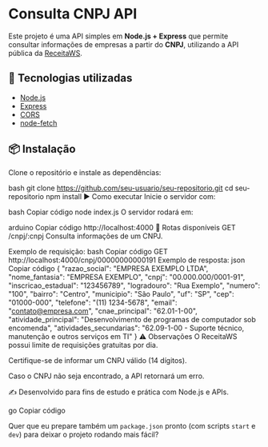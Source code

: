 # Consulta CNPJ API

Este projeto é uma API simples em **Node.js + Express** que permite consultar informações de empresas a partir do **CNPJ**, utilizando a API pública da [ReceitaWS](https://www.receitaws.com.br/).

## 🚀 Tecnologias utilizadas
- [Node.js](https://nodejs.org/)
- [Express](https://expressjs.com/)
- [CORS](https://www.npmjs.com/package/cors)
- [node-fetch](https://www.npmjs.com/package/node-fetch)

## 📦 Instalação

Clone o repositório e instale as dependências:

bash
git clone https://github.com/seu-usuario/seu-repositorio.git
cd seu-repositorio
npm install
▶️ Como executar
Inicie o servidor com:

bash
Copiar código
node index.js
O servidor rodará em:

arduino
Copiar código
http://localhost:4000
🔎 Rotas disponíveis
GET /cnpj/:cnpj
Consulta informações de um CNPJ.

Exemplo de requisição:
bash
Copiar código
GET http://localhost:4000/cnpj/00000000000191
Exemplo de resposta:
json
Copiar código
{
  "razao_social": "EMPRESA EXEMPLO LTDA",
  "nome_fantasia": "EMPRESA EXEMPLO",
  "cnpj": "00.000.000/0001-91",
  "inscricao_estadual": "123456789",
  "logradouro": "Rua Exemplo",
  "numero": "100",
  "bairro": "Centro",
  "municipio": "São Paulo",
  "uf": "SP",
  "cep": "01000-000",
  "telefone": "(11) 1234-5678",
  "email": "contato@empresa.com",
  "cnae_principal": "62.01-1-00",
  "atividade_principal": "Desenvolvimento de programas de computador sob encomenda",
  "atividades_secundarias": "62.09-1-00 - Suporte técnico, manutenção e outros serviços em TI"
}
⚠️ Observações
O ReceitaWS possui limite de requisições gratuitas por dia.

Certifique-se de informar um CNPJ válido (14 dígitos).

Caso o CNPJ não seja encontrado, a API retornará um erro.

✍️ Desenvolvido para fins de estudo e prática com Node.js e APIs.

go
Copiar código

Quer que eu prepare também um `package.json` pronto (com scripts `start` e `dev`) para deixar o projeto rodando mais fácil?






